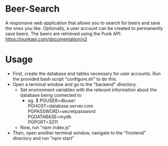 # Beer-Search
A responsive web application that allows you to search for beers and save the ones you like. Optionally, a user account can be created to permanently save beers. The beers are retrieved using the Punk API: https://punkapi.com/documentation/v2   

# Usage
* First, create the database and tables necessary for user accounts. Run the provided bash script "configure.sh" to do this. 
* Open a terminal window and go to the "backend" directory.
  * Set environment variables with the relevant information about the database being connected to
    * eg. $ PGUSER=dbuser \
          PGHOST=database.server.com \
          PGPASSWORD=secretpassword \
          PGDATABASE=mydb \
          PGPORT=3211
  * Now, run "npm index.js"
* Then, open another terminal window, navigate to the "frontend" directory and run "npm start"
